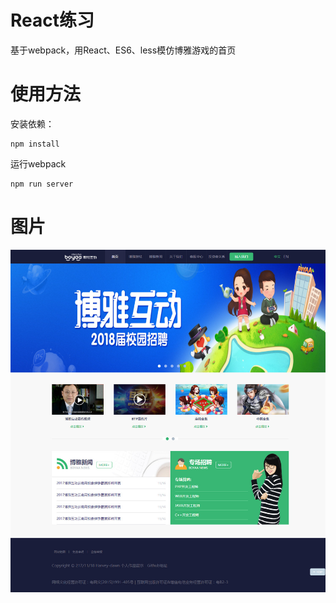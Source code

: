 # React练习
基于webpack，用React、ES6、less模仿博雅游戏的首页
# 使用方法
安装依赖：
```
npm install
```
运行webpack
```
npm run server
```
# 图片
![Image text](images/index.jpg)





